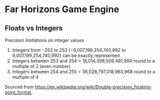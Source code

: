 # Far Horizons Game Engine

## Floats vs Integers

Precision limitations on integer values
1. Integers from −253 to 253 (−9,007,199,254,740,992 to 9,007,199,254,740,992) can be exactly represented
2. Integers between 253 and 254 = 18,014,398,509,481,984 round to a multiple of 2 (even number)
3. Integers between 254 and 255 = 36,028,797,018,963,968 round to a multiple of 4

Sourced from https://en.wikipedia.org/wiki/Double-precision_floating-point_format.